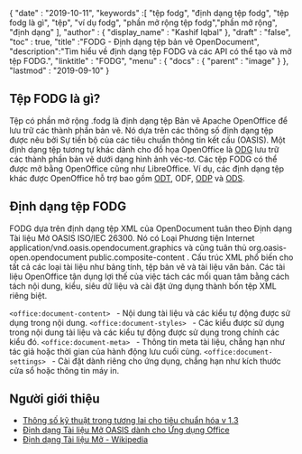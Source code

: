 {
  "date" : "2019-10-11",
  "keywords" :[ "tệp fodg", "định dạng tệp fodg", "tệp fodg là gì", "tệp", "ví dụ fodg", "phần mở rộng tệp fodg","phần mở rộng", "định dạng" ],
  "author" : {
    "display_name" : "Kashif Iqbal"
},
  "draft" : "false",
  "toc" : true,
  "title" :"FODG - Định dạng tệp bản vẽ OpenDocument",
  "description":"Tìm hiểu về định dạng tệp FODG và các API có thể tạo và mở tệp FODG.",
  "linktitle" : "FODG",
  "menu" : {
    "docs" : {
      "parent" : "image"
}
},
  "lastmod" : "2019-09-10"
}

## Tệp FODG là gì?

Tệp có phần mở rộng .fodg là định dạng tệp Bản vẽ Apache OpenOffice để lưu trữ các thành phần bản vẽ. Nó dựa trên các thông số định dạng tệp được nêu bởi Sự tiến bộ của các tiêu chuẩn thông tin kết cấu (OASIS). Một định dạng tệp tương tự khác dành cho đồ họa OpenOffice là [ODG](/vi/image/odg/) lưu trữ các thành phần bản vẽ dưới dạng hình ảnh véc-tơ. Các tệp FODG có thể được mở bằng OpenOffice cũng như LibreOffice. Ví dụ, các định dạng tệp khác được OpenOffice hỗ trợ bao gồm [ODT](/vi/word-processing/odt/), ODF, [ODP](/vi/presentation/odp/) và [ODS](/vi/spreadsheet/ods/).

## Định dạng tệp FODG

FODG dựa trên định dạng tệp XML của OpenDocument tuân theo Định dạng Tài liệu Mở OASIS ISO/IEC 26300. Nó có Loại Phương tiện Internet application/vnd.oasis.opendocument.graphics và cũng tuân thủ org.oasis-open.opendocument public.composite-content . Cấu trúc XML phổ biến cho tất cả các loại tài liệu như bảng tính, tệp bản vẽ và tài liệu văn bản. Các tài liệu OpenOffice tận dụng lợi thế của việc tách các mối quan tâm bằng cách tách nội dung, kiểu, siêu dữ liệu và cài đặt ứng dụng thành bốn tệp XML riêng biệt.

`<office:document-content> ` - Nội dung tài liệu và các kiểu tự động được sử dụng trong nội dung.
`<office:document-styles> ` - Các kiểu được sử dụng trong nội dung tài liệu và các kiểu tự động được sử dụng trong chính các kiểu đó.
`<office:document-meta> ` - Thông tin meta tài liệu, chẳng hạn như tác giả hoặc thời gian của hành động lưu cuối cùng.
`<office:document-settings> ` - Cài đặt dành riêng cho ứng dụng, chẳng hạn như kích thước cửa sổ hoặc thông tin máy in.

## Người giới thiệu ##
* [Thông số kỹ thuật trong tương lai cho tiêu chuẩn hóa v 1.3 ](https://docs.oasis-open.org/office/OpenDocument/v1.3/cs01/OpenDocument-v1.3-cs01.zip)
* [Định dạng Tài liệu Mở OASIS dành cho Ứng dụng Office](https://www.oasis-open.org/committees/tc_home.php?wg_abbrev=office)
* [Định dạng Tài liệu Mở - Wikipedia](https://en.wikipedia.org/wiki/OpenDocument)

